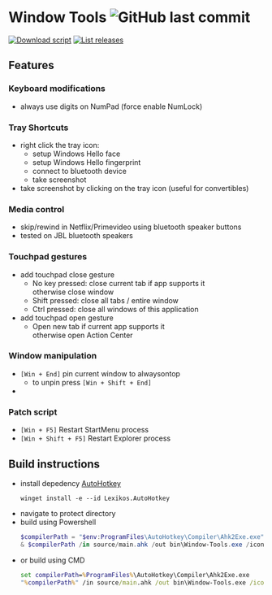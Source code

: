 # **Window Tools** ![GitHub last commit](https://img.shields.io/github/last-commit/yetenol/window-tools?color=white)

[![Download script](https://img.shields.io/github/downloads/yetenol/Window-Tools/total.svg)](https://github.com/yetenol/Window-Tools/releases/latest/download/Window-Tools.exe)
[![List releases](https://img.shields.io/github/release/yetenol/Window-Tools.svg)](https://github.com/yetenol/Window-Tools/releases)

## Features
### Keyboard modifications
- always use digits on NumPad (force enable NumLock)
### Tray Shortcuts
- right click the tray icon:
    - setup Windows Hello face
    - setup Windows Hello fingerprint
    - connect to bluetooth device
    - take screenshot
- take screenshot by clicking on the tray icon (useful for convertibles)
### Media control
- skip/rewind in Netflix/Primevideo using bluetooth speaker buttons
- tested on JBL bluetooth speakers
### Touchpad gestures
- add touchpad close gesture
    - No key pressed: close current tab if app supports it <br> otherwise close window
    - Shift pressed: close all tabs / entire window
    - Ctrl pressed: close all windows of this application
- add touchpad open gesture
    - Open new tab if current app supports it <br> otherwise open Action Center
### Window manipulation
- `[Win + End]` pin current window to alwaysontop
    - to unpin press `[Win + Shift + End]`
- 
### Patch script
- `[Win + F5]` Restart StartMenu process
- `[Win + Shift + F5]` Restart Explorer process

## Build instructions
- install depedency [AutoHotkey](https://www.autohotkey.com/download/ahk-install.exe)
    ```
    winget install -e --id Lexikos.AutoHotkey
    ```
- navigate to protect directory
- build using Powershell
    ```powershell
    $compilerPath = "$env:ProgramFiles\AutoHotkey\Compiler\Ahk2Exe.exe"
    & $compilerPath /in source/main.ahk /out bin\Window-Tools.exe /icon resources\Window-Tools.ico
    ```
- or build using CMD
    ```cmd
    set compilerPath=%ProgramFiles%\AutoHotkey\Compiler\Ahk2Exe.exe
    "%compilerPath%" /in source/main.ahk /out bin\Window-Tools.exe /icon resources\Window-Tools.ico
    ```